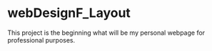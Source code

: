 # webDesignF_Layout
This project is the beginning what will be my personal webpage for professional purposes.
